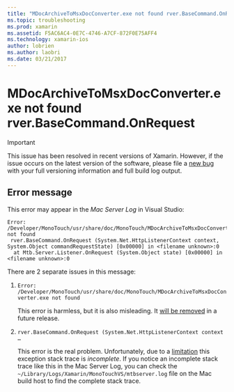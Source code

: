 ```yaml
---
title: "MDocArchiveToMsxDocConverter.exe not found rver.BaseCommand.OnRequest"
ms.topic: troubleshooting
ms.prod: xamarin
ms.assetid: F5AC6AC4-0E7C-4746-A7CF-872F0E75AFF4
ms.technology: xamarin-ios
author: lobrien
ms.author: laobri
ms.date: 03/21/2017
---
```


# MDocArchiveToMsxDocConverter.exe not found rver.BaseCommand.OnRequest

> [!IMPORTANT]
> This issue has been resolved in recent versions of Xamarin. However, if the issue occurs on the latest version of the software, please file a [new bug](~/cross-platform/troubleshooting/questions/howto-file-bug.md) with your full versioning information and full build log output.


## Error message

This error may appear in the *Mac Server Log* in Visual Studio:

```
Error: /Developer/MonoTouch/usr/share/doc/MonoTouch/MDocArchiveToMsxDocConverter.exe not found
 rver.BaseCommand.OnRequest (System.Net.HttpListenerContext context, System.Object commandRequestState) [0x00000] in <filename unknown>:0
  at Mtb.Server.Listener.OnRequest (System.Object state) [0x00000] in <filename unknown>:0
```

There are 2 separate issues in this message:

1. `Error: /Developer/MonoTouch/usr/share/doc/MonoTouch/MDocArchiveToMsxDocConverter.exe not found`

    This error is harmless, but it is also misleading. It [will be removed](https://bugzilla.xamarin.com/show_bug.cgi?id=21667) in a future release.

2. `rver.BaseCommand.OnRequest (System.Net.HttpListenerContext context …`

    This error is the real problem. Unfortunately, due to a [limitation](https://bugzilla.xamarin.com/show_bug.cgi?id=22080) this exception stack trace is *incomplete*. If you notice an incomplete stack trace like this in the Mac Server Log, you can check the `~/Library/Logs/Xamarin/MonoTouchVS/mtbserver.log` file on the Mac build host to find the complete stack trace.
